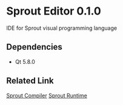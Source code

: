 # Sprout Editor 0.1.0
IDE for Sprout visual programming language

## Dependencies
- Qt 5.8.0

## Related Link
[Sprout Compiler](https://github.com/krre/sprout-compiler)
[Sprout Runtime](https://github.com/krre/sprout-runtime)
